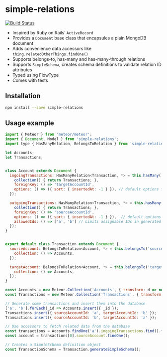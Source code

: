 # simple-relations

[![Build Status](https://travis-ci.org/opyh/simple-relations.svg?branch=master)](https://travis-ci.org/opyh/simple-relations)

- Inspired by Ruby on Rails’ `ActiveRecord`
- Provides a `Document` base class that encapsules a plain MongoDB document
- Adds convenience data accessors like `thing.relatedOtherThings.findOne()`
- Supports belongs-to, has-many and has-many-through relations
- Supports `SimpleSchema`, creates schema definitions to validate relation ID attributes
- Typed using FlowType
- Comes with tests

## Installation

```bash
npm install --save simple-relations
```

## Usage example

```javascript
import { Meteor } from 'meteor/meteor';
import { Document, Model } from 'simple-relations';
import type { HasManyRelation, BelongsToRelation } from 'simple-relations';

let Accounts;
let Transactions;


class Account extends Document {
  ingoingTransactions: HasManyRelation<Transaction, *> = this.hasMany('ingoingTransactions', {
    collection() { return Transactions; },
    foreignKey: () => 'targetAccountId',
    options: () => ({ sort: { insertedAt: -1 } }), // default options for generated cursors
  });

  outgoingTransactions: HasManyRelation<Transaction, *> = this.hasMany('outgoingTransactions', {
    collection() { return Transactions; },
    foreignKey: () => 'sourceAccountId',
    options: () => ({ sort: { insertedAt: -1 } }),  // default options for generated cursors
    allowedIds: () => ['a', 'b'] // Limits assignable IDs in generated SimpleSchema
  });
}


export default class Transaction extends Document {
  sourceAccount: BelongsToRelation<Account, *> = this.belongsTo('sourceAccount', {
    collection: () => Accounts,
  });

  targetAccount: BelongsToRelation<Account, *> = this.belongsTo('targetAccount', {
    collection: () => Accounts,
  });
}

const Accounts = new Meteor.Collection('Accounts', { transform: d => new Account(d) });
const Transactions = new Meteor.Collection('Transactions', { transform: d => new Transaction(d) });

// Generate some transactions and insert them into the database
['a', 'b'].forEach(_id => Accounts.insert({ _id });
Transactions.insert({ sourceAccountId: 'a', targetAccountId: 'b' });
Transactions.insert({ sourceAccountId: 'b', targetAccountId: 'a' });

// Use accessors to fetch related data from the database
const transactions = Accounts.findOne('a').ingoingTransactions.find().fetch();
const account = transactions[0].sourceAccount.findOne();

// Creates a SimpleSchema definition object
const TransactionSchema = Transaction.generateSimpleSchema();
```
